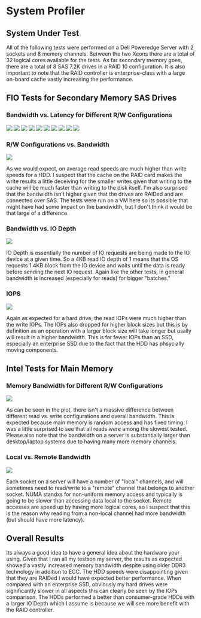 # System Profiler

## System Under Test
All of the following tests were performed on a Dell Poweredge Server with 2 sockets and 8 memory channels.  Between the two Xeons there are a total of 32 logical cores available for the tests.  As far secondary memory goes, there are a total of 8 SAS 7.2K drives in a RAID 10 configuration.  It is also important to note that the RAID controller is  enterprise-class with a large on-board cache vastly increasing the performance.

## FIO Tests for Secondary Memory SAS Drives
### Bandwidth vs. Latency for Different R/W Configurations

![](lat_v_bw/r4k.png)
![](lat_v_bw/r32k.png)
![](lat_v_bw/r70_4k.png)
![](lat_v_bw/r70_32k.png)
![](lat_v_bw/r50_4k.png)
![](lat_v_bw/r50_32k.png)
![](lat_v_bw/r30_4k.png)
![](lat_v_bw/r30_32k.png)
![](lat_v_bw/w4k.png)
![](lat_v_bw/w32k.png)

### R/W Configurations vs. Bandwidth
![](etc/blocksize_v_bandwidth.png)

As we would expect, on average read speeds are much higher than write speeds for a HDD.  I suspect that the cache on the RAID card makes the write results a little deceiving for the smaller writes given that writing to the cache will be much faster than writing to the disk itself.  I'm also surprised that the bandwidth isn't higher given that the drives are RAIDed and are connected over SAS.  The tests were run on a VM here so its possible that might have had some impact on the bandwidth, but I don't think it would be that large of a difference.

### Bandwidth vs. IO Depth
![](etc/bandwidth_v_iod.png)

IO Depth is essentially the number of IO requests are being made to the IO device at a given time.  So a 4KB read IO depth of 1 means that the OS requests 1 4KB block from the IO device and waits until the data is ready before sending the next IO request.  Again like the other tests, in general bandwidth is increased (especially for reads) for bigger "batches."

### IOPS
![](etc/iops_hdd.png)

Again as expected for a hard drive, the read IOPs were much higher than the write IOPs.  The IOPs also dropped for higher block sizes but this is by definition as an operation with a larger block size will take longer but usally will result in a higher bandwidth.  This is far fewer IOPs than an SSD, especially an enterprise SSD due to the fact that the HDD has phsycially moving components.

## Intel Tests for Main Memory
### Memory Bandwidth for Different R/W Configurations
![](etc/intel_bandwidth_configs.png)

As can be seen in the plot, there isn't a massive difference between different read vs. write configurations and overall bandwidth.  This is expected because main memory is random access and has fixed timing.  I was a little surprised to see that all reads were among the slowest tested.  Please also note that the bandwidth on a server is substantially larger than desktop/laptop systems due to having many more memory channels.  

### Local vs. Remote Bandwidth
![](etc/intel_local_v_remote.png)

Each socket on a server will have a number of "local" channels, and will sometimes need to read/write to a "remote" channel that belongs to another socket.  NUMA standxs for non-uniform memory access and typically is going to be slower than accessing data local to the socket.  Remote accesses are speed up by having more logical cores, so I suspect that this is the reason why reading from a non-local channel had more bandwidth (but should have more latency).

## Overall Results
Its always a good idea to have a general idea about the hardware your using.  Given that I ran all my testson my server, the results as expected showed a vastly increased memory bandwidth despite using older DDR3 technology in addition to ECC.  The HDD speeds were disappointing given that they are RAIDed I would have expected better performance.  When compared with an enterprise SSD, obviously my hard drives were significantly slower in all aspects this can clearly be seen by the IOPs comparison.  The HDDs performed a better than consumer-grade HDDs with a larger IO Depth which I assume is because we will see more benefit with the RAID controller.
